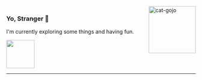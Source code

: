 
<div>
  <img height="125px" weight="125px" align="right" src="https://github.com/ViniciusCaique/ViniciusCaique/assets/61245886/1297ca58-f30d-4763-8f45-dd402d00ddc5" alt="cat-gojo"/>
</div>


### Yo, Stranger 🐲
 I'm currently exploring some things and having fun.

<p>
  <a href="https://skillicons.dev">
    <img src="https://skillicons.dev/icons?i=js,ts,docker,java,nodejs&theme=dark" height="75px" weight="75px"  />
  </a>
</p>

---
<!--<div> -->
<!--   https://skillicons.dev/ -->
  <!-- <img height="30" width="30" src="https://cdn.jsdelivr.net/gh/devicons/devicon/icons/javascript/javascript-plain.svg" alt="JavaScript" /> -->
<!-- </div> -->

<!-- <div> -->
<!--   <img height="170em" src="https://github-readme-stats.vercel.app/api/top-langs/?username=ViniciusCaique&layout=compact&langs_count=6&theme=tokyonight" /> -->
<!--   </br> -->
<!-- </div> -->

<!-- <div>
  <a href="https://www.linkedin.com/in/vinicius-caique/"> 
    <img src="https://img.shields.io/badge/LinkedIn-0077B5?style=for-the-badge&logo=linkedin&logoColor=white" alt="Linkedin" />
  <a/>
</div> -->
 
